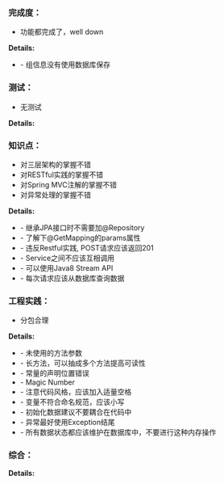 ### 完成度：
* 功能都完成了，well down

__Details:__

- \- 组信息没有使用数据库保存

### 测试：
* 无测试

__Details:__



### 知识点：
* 对三层架构的掌握不错
* 对RESTful实践的掌握不错
* 对Spring MVC注解的掌握不错
* 对异常处理的掌握不错

__Details:__

- \- 继承JPA接口时不需要加@Repository
- \- 了解下@GetMapping的params属性
- \- 违反Restful实践, POST请求应该返回201
- \- Service之间不应该互相调用
- \- 可以使用Java8 Stream API
- \- 每次请求应该从数据库查询数据

### 工程实践：
* 分包合理

__Details:__

- \- 未使用的方法参数
- \- 长方法，可以抽成多个方法提高可读性
- \- 常量的声明位置错误
- \- Magic Number
- \- 注意代码风格，应该加入适量空格
- \- 变量不符合命名规范，应该小写
- \- 初始化数据建议不要耦合在代码中
- \- 异常最好使用Exception结尾
- \- 所有数据状态都应该维护在数据库中，不要进行这种内存操作

### 综合：


__Details:__



